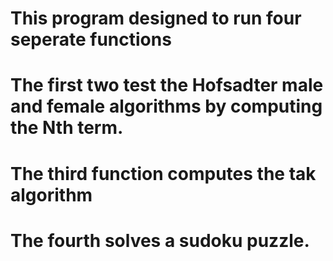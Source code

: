 # This program designed to run four seperate functions
# The first two test the Hofsadter male and female algorithms by computing the Nth term.
# The third function computes the tak algorithm
# The fourth solves a sudoku puzzle.
